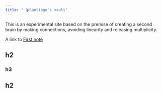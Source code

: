 ```yaml
---
title: " 🪴Santiago's vault"
---
```

This is an experimental site based on the premise of creating a second brain by making connections, avoiding linearity and releasing multiplicity. 

A link to [First note](notes/First%20note.md)

## h2 ##
### h3 ##

## h2 ##